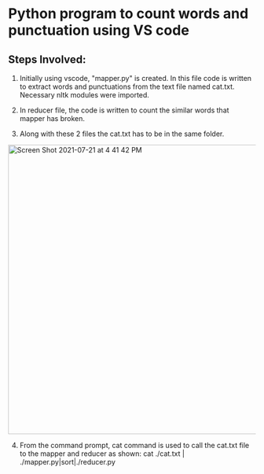 # Python program to count words and punctuation using VS code 

## Steps Involved:
1. Initially using vscode, "mapper.py" is created. In this file code is written to extract words and punctuations from the text file named cat.txt. Necessary nltk modules were imported.

2. In reducer file, the code is written to count the similar words that mapper has broken.

3. Along with these 2 files the cat.txt has to be in the same folder.
<img width="589" alt="Screen Shot 2021-07-21 at 4 41 42 PM" src="https://user-images.githubusercontent.com/79874273/126563990-d3a17f6b-2e10-4c9c-a331-f71ec2213ac9.png">


4. From the command prompt, cat command is used to call the cat.txt file to the mapper and reducer as shown:
   cat ./cat.txt | ./mapper.py|sort|./reducer.py

